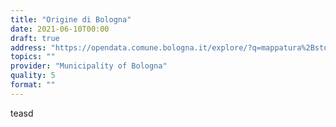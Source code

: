 ```yaml
---
title: "Origine di Bologna"
date: 2021-06-10T00:00
draft: true
address: "https://opendata.comune.bologna.it/explore/?q=mappatura%2Bstorica&sort=modified"
topics: ""
provider: "Municipality of Bologna"
quality: 5
format: ""
---
```


teasd